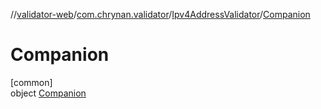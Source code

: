 //[validator-web](../../../../index.md)/[com.chrynan.validator](../../index.md)/[Ipv4AddressValidator](../index.md)/[Companion](index.md)

# Companion

[common]\
object [Companion](index.md)
